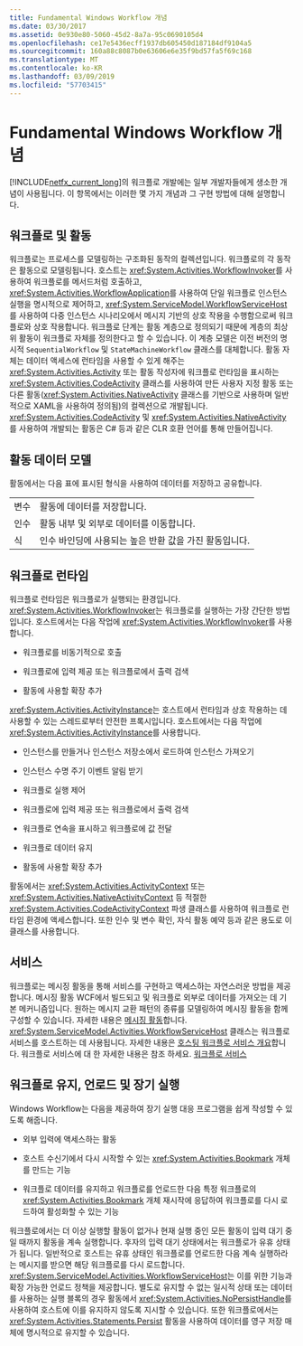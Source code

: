 ```yaml
---
title: Fundamental Windows Workflow 개념
ms.date: 03/30/2017
ms.assetid: 0e930e80-5060-45d2-8a7a-95c0690105d4
ms.openlocfilehash: ce17e5436ecff1937db605450d187184df9104a5
ms.sourcegitcommit: 160a88c8087b0e63606e6e35f9bd57fa5f69c168
ms.translationtype: MT
ms.contentlocale: ko-KR
ms.lasthandoff: 03/09/2019
ms.locfileid: "57703415"
---
```

# <a name="fundamental-windows-workflow-concepts"></a>Fundamental Windows Workflow 개념

  [!INCLUDE[netfx_current_long](../../../includes/netfx-current-long-md.md)]의 워크플로 개발에는 일부 개발자들에게 생소한 개념이 사용됩니다. 이 항목에서는 이러한 몇 가지 개념과 그 구현 방법에 대해 설명합니다.  
  
## <a name="workflows-and-activities"></a>워크플로 및 활동  
 워크플로는 프로세스를 모델링하는 구조화된 동작의 컬렉션입니다. 워크플로의 각 동작은 활동으로 모델링됩니다. 호스트는 <xref:System.Activities.WorkflowInvoker>를 사용하여 워크플로를 메서드처럼 호출하고, <xref:System.Activities.WorkflowApplication>를 사용하여 단일 워크플로 인스턴스 실행을 명시적으로 제어하고, <xref:System.ServiceModel.WorkflowServiceHost>를 사용하여 다중 인스턴스 시나리오에서 메시지 기반의 상호 작용을 수행함으로써 워크플로와 상호 작용합니다. 워크플로 단계는 활동 계층으로 정의되기 때문에 계층의 최상위 활동이 워크플로 자체를 정의한다고 할 수 있습니다. 이 계층 모델은 이전 버전의 명시적 `SequentialWorkflow` 및 `StateMachineWorkflow` 클래스를 대체합니다. 활동 자체는 데이터 액세스에 런타임을 사용할 수 있게 해주는 <xref:System.Activities.Activity> 또는 활동 작성자에 워크플로 런타임을 표시하는 <xref:System.Activities.CodeActivity> 클래스를 사용하여 만든 사용자 지정 활동 또는 다른 활동(<xref:System.Activities.NativeActivity> 클래스를 기반으로 사용하며 일반적으로 XAML을 사용하여 정의됨)의 컬렉션으로 개발됩니다. <xref:System.Activities.CodeActivity> 및 <xref:System.Activities.NativeActivity>를 사용하여 개발되는 활동은 C# 등과 같은 CLR 호환 언어를 통해 만들어집니다.  
  
## <a name="activity-data-model"></a>활동 데이터 모델  
 활동에서는 다음 표에 표시된 형식을 사용하여 데이터를 저장하고 공유합니다.  
  
|||  
|-|-|  
|변수|활동에 데이터를 저장합니다.|  
|인수|활동 내부 및 외부로 데이터를 이동합니다.|  
|식|인수 바인딩에 사용되는 높은 반환 값을 가진 활동입니다.|  
  
## <a name="workflow-runtime"></a>워크플로 런타임  
 워크플로 런타임은 워크플로가 실행되는 환경입니다. <xref:System.Activities.WorkflowInvoker>는 워크플로를 실행하는 가장 간단한 방법입니다. 호스트에서는 다음 작업에 <xref:System.Activities.WorkflowInvoker>를 사용합니다.  
  
-   워크플로를 비동기적으로 호출  
  
-   워크플로에 입력 제공 또는 워크플로에서 출력 검색  
  
-   활동에 사용할 확장 추가  
  
 <xref:System.Activities.ActivityInstance>는 호스트에서 런타임과 상호 작용하는 데 사용할 수 있는 스레드로부터 안전한 프록시입니다. 호스트에서는 다음 작업에 <xref:System.Activities.ActivityInstance>를 사용합니다.  
  
-   인스턴스를 만들거나 인스턴스 저장소에서 로드하여 인스턴스 가져오기  
  
-   인스턴스 수명 주기 이벤트 알림 받기  
  
-   워크플로 실행 제어  
  
-   워크플로에 입력 제공 또는 워크플로에서 출력 검색  
  
-   워크플로 연속을 표시하고 워크플로에 값 전달  
  
-   워크플로 데이터 유지  
  
-   활동에 사용할 확장 추가  
  
 활동에서는 <xref:System.Activities.ActivityContext> 또는 <xref:System.Activities.NativeActivityContext> 등 적절한 <xref:System.Activities.CodeActivityContext> 파생 클래스를 사용하여 워크플로 런타임 환경에 액세스합니다. 또한 인수 및 변수 확인, 자식 활동 예약 등과 같은 용도로 이 클래스를 사용합니다.  
  
## <a name="services"></a>서비스  
 워크플로는 메시징 활동을 통해 서비스를 구현하고 액세스하는 자연스러운 방법을 제공합니다. 메시징 활동 WCF에서 빌드되고 및 워크플로 외부로 데이터를 가져오는 데 기본 메커니즘입니다. 원하는 메시지 교환 패턴의 종류를 모델링하여 메시징 활동을 함께 구성할 수 있습니다. 자세한 내용은 [메시징 활동](../wcf/feature-details/messaging-activities.md)합니다. 
  <xref:System.ServiceModel.Activities.WorkflowServiceHost> 클래스는 워크플로 서비스를 호스트하는 데 사용됩니다. 자세한 내용은 [호스팅 워크플로 서비스 개요](../wcf/feature-details/hosting-workflow-services-overview.md)합니다. 워크플로 서비스에 대 한 자세한 내용은 참조 하세요. [워크플로 서비스](../wcf/feature-details/workflow-services.md)  
  
## <a name="persistence-unloading-and-long-running-workflows"></a>워크플로 유지, 언로드 및 장기 실행  
 Windows Workflow는 다음을 제공하여 장기 실행 대응 프로그램을 쉽게 작성할 수 있도록 해줍니다.  
  
-   외부 입력에 액세스하는 활동  
  
-   호스트 수신기에서 다시 시작할 수 있는 <xref:System.Activities.Bookmark> 개체를 만드는 기능  
  
-   워크플로 데이터를 유지하고 워크플로를 언로드한 다음 특정 워크플로의 <xref:System.Activities.Bookmark> 개체 재시작에 응답하여 워크플로를 다시 로드하여 활성화할 수 있는 기능  
  
 워크플로에서는 더 이상 실행할 활동이 없거나 현재 실행 중인 모든 활동이 입력 대기 중일 때까지 활동을 계속 실행합니다. 후자의 입력 대기 상태에서는 워크플로가 유휴 상태가 됩니다. 일반적으로 호스트는 유휴 상태인 워크플로를 언로드한 다음 계속 실행하라는 메시지를 받으면 해당 워크플로를 다시 로드합니다. <xref:System.ServiceModel.Activities.WorkflowServiceHost>는 이를 위한 기능과 확장 가능한 언로드 정책을 제공합니다. 별도로 유지할 수 없는 일시적 상태 또는 데이터를 사용하는 실행 블록의 경우 활동에서 <xref:System.Activities.NoPersistHandle>를 사용하여 호스트에 이를 유지하지 않도록 지시할 수 있습니다. 또한 워크플로에서는 <xref:System.Activities.Statements.Persist> 활동을 사용하여 데이터를 영구 저장 매체에 명시적으로 유지할 수 있습니다.
